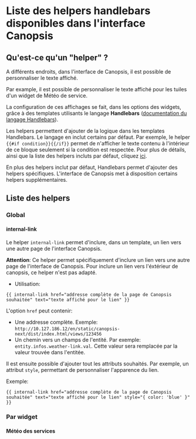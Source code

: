 # Liste des helpers handlebars disponibles dans l'interface Canopsis

## Qu'est-ce qu'un "helper" ?

A différents endroits, dans l'interface de Canopsis, il est possible de personnaliser le texte affiché.

Par example, il est possible de personnaliser le texte affiché pour les tuiles d'un widget de Météo de service.

La configuration de ces affichages se fait, dans les options des widgets, grâce à des templates utilisants le langage **Handlebars** ([documentation du langage Handlebars](https://handlebarsjs.com/)).

Les helpers permettent d'ajouter de la logique dans les templates Handlebars. Le langage en inclut certains par défaut. Par exemple, le helper ```{{#if condition}}{{/if}}``` permet de n'afficher le texte contenu à l'intérieur de ce bloque seulement si la condition est respectée. Pour plus de détails, ainsi que la liste des helpers incluts par défaut, cliquez [ici](https://handlebarsjs.com/builtin_helpers.html).

En plus des helpers inclut par défaut, Handlebars permet d'ajouter des helpers spécifiques. L'interface de Canopsis met à disposition certains helpers supplémentaires.

## Liste des helpers

### Global

#### internal-link

Le helper ```internal-link``` permet d'inclure, dans un template, un lien vers une autre page de l'interface Canopsis.

**Attention**: Ce helper permet spécifiquement d'inclure un lien vers une autre page de l'interface de Canopsis. Pour inclure un lien vers l'éxtérieur de canopsis, ce helper n'est pas adapté.

- Utilisation:

```
{{ internal-link href="addresse complète de la page de Canopsis souhaitée" text="texte affiché pour le lien" }}
```

L'option ```href``` peut contenir:

- Une addresse complète. Exemple: ```http://10.127.186.12/en/static/canopsis-next/dist/index.html/views/123456```
- Un chemin vers un champs de l'entité. Par exemple: ```entity.infos.weather-link.val```. Cette valeur sera remplacée par la valeur trouvée dans l'entitée.

Il est ensuite possible d'ajouter tout les attributs souhaités. Par exemple, un attribut ```style```, permettant de personnaliser l'apparence du lien.

Exemple: 

```
{{ internal-link href="addresse complète de la page de Canopsis souhaitée" text="texte affiché pour le lien" style="{ color: 'blue' }" }}
```

### Par widget

#### Météo des services
